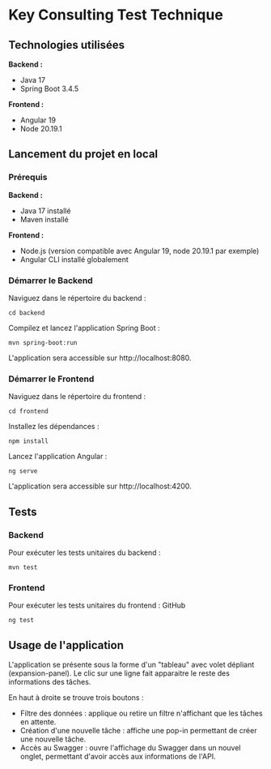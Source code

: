 # Key Consulting Test Technique
 ## Technologies utilisées

**Backend :**
- Java 17
- Spring Boot 3.4.5

**Frontend :**
- Angular 19 ​
- Node 20.19.1
## Lancement du projet en local

### Prérequis

**Backend :**
- Java 17 installé
- Maven installé

**Frontend :**
- Node.js (version compatible avec Angular 19, node 20.19.1 par exemple)
- Angular CLI installé globalement

### Démarrer le Backend

Naviguez dans le répertoire du backend :​
    
    cd backend

Compilez et lancez l'application Spring Boot :​
    
    mvn spring-boot:run

L'application sera accessible sur http://localhost:8080.
### Démarrer le Frontend

Naviguez dans le répertoire du frontend :​

    cd frontend

Installez les dépendances :​

    npm install

Lancez l'application Angular :​

    ng serve

L'application sera accessible sur http://localhost:4200.

## Tests
### Backend

Pour exécuter les tests unitaires du backend :​

    mvn test

### Frontend

Pour exécuter les tests unitaires du frontend :​
GitHub

    ng test

## Usage de l'application
L'application se présente sous la forme d'un "tableau" avec volet dépliant (expansion-panel). Le clic sur une ligne fait apparaitre le reste des informations des tâches.

En haut à droite se trouve trois boutons :

- Filtre des données : applique ou retire un filtre n'affichant que les tâches en attente.
- Création d'une nouvelle tâche : affiche une pop-in permettant de créer une nouvelle tâche.
- Accès au Swagger : ouvre l'affichage du Swagger dans un nouvel onglet, permettant d'avoir accès aux informations de l'API.
